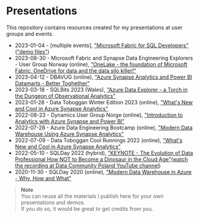 # Presentations
This repository contains resources created for my presentations at user groups and events.

* 2023-01-04 - [multiple events], ["Microsoft Fabric for SQL Developers"](https://github.com/pawelpo/presentations/blob/master/20240104%20Fabric%20for%20SQL%20Developers/Fabric%20for%20SQL%20devs.pdf) (["demo files"](https://github.com/pawelpo/presentations/tree/master/20240104%20Fabric%20for%20SQL%20Developers))
* 2023-08-30 - Microsoft Fabric and Synapse Data Engineering Explorers - User Group Norway (online), ["OneLake - the foundation of Microsoft Fabric, OneDrive for data and the data silo killer!"](https://github.com/pawelpo/presentations/blob/master/20230830%20OneLake%20-%20the%20foundation%20of%20Microsoft%20Fabric/OneLake%20-%20the%20foundation%20of%20Microsoft%20Fabric%2C%20OneDrive%20for%20data%20and%20the%20data%20silo%20killer.pdf)
* 2023-04-12 - DBAVUG (online), ["Azure Synapse Analytics and Power BI Datamarts - Better Toghether"](https://github.com/pawelpo/presentations/blob/master/20230412%20DBAVUG/Azure%20Synapse%20%2B%20Power%20BI%20Datamarts.pdf)
* 2023-03-18 - SQLBits 2023 (Wales), ["Azure Data Explorer - a Torch in the Dungeon of Observational Analytics"](https://github.com/pawelpo/presentations/blob/master/20230318%20SQLBits%202023/Azure%20Data%20Explorer%20-%20a%20Torch%20in%20the%20Dungeon%20of%20Observational%20Analytics.pdf)
* 2023-01-28 - Data Toboggan Winter Edition 2023 (online), ["What's New and Cool in Azure Synapse Analytics"](https://github.com/pawelpo/presentations/blob/master/20230128%20Data%20Toboggan%20Winter%20Edition%202023/Whats%20New%20and%20Cool%20in%20Azure%20Synapse%20Analytics%20-%20Winter%202023.pdf)
* 2022-08-23 - Dynamics User Group Norge (online), ["Introduction to Analytics with Azure Synapse and Power BI"](https://github.com/pawelpo/presentations/blob/master/20220823%20DYNUG%20Norge/20220823%20Introduction%20to%20Analytics%20with%20Azure%20Synapse%20and%20Power%20BI.pdf)
* 2022-07-28 - Azure Data Engineering Bootcamp (online), ["Modern Data Warehouse Using Azure Synapse Analytics"](https://github.com/pawelpo/presentations/blob/master/20220728%20Azure%20Data%20Engineering%20Bootcamp/Modern%20Data%20Warehouse%20using%20Synapse.pdf)
* 2022-07-09 - Data Toboggan Cool Runnings 2022 (online), ["What's New and Cool in Azure Synapse Analytics"](https://github.com/pawelpo/presentations/blob/master/20220709%20Data%20Toboggan%20Cool%20Runnings%202022/Whats%20New%20and%20Cool%20in%20Azure%20Synapse%20Analytics.pdf)
* 2022-05-10 - SQLDay 2022 (hybrid), ["KEYNOTE - The Evolution of Data Professional
How NOT to Become a Dinosaur in the Cloud Age"](https://github.com/pawelpo/presentations/tree/master/20220510%20SQLDay%20Keynote)([watch the recording at Data Community Poland YouTube channel](https://www.youtube.com/watch?v=20AlPv5jYtw&t=3485s))
* 2020-11-30 - SQLDay 2020 (online), ["Modern Data Warehouse in Azure - Why, How and What"](https://github.com/pawelpo/presentations/tree/master/20201130%20SQLDay%20MDW%20in%20Azure)

> **Note**<br/>
> You can reuse all the materials I publish here for your own presentations and demos.<br/>
> If you do so, it would be great to get credits from you.
